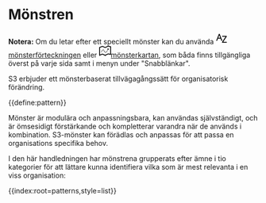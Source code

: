 # Mönstren

<only presets="jekyll">
<div class="homepage-box hp-box-green">
<p><strong>Notera:</strong> Om du letar efter ett speciellt mönster kan du använda <a href="pattern-index.html" ><img src="img/a-z.png"/>mönsterförteckningen</a> eller <a href="map.html" ><img src="img/map.png"/>mönsterkartan</a>, som båda finns tillgängliga överst på varje sida samt i menyn under "Snabblänkar".</p>
</div>
</only>

S3 erbjuder ett mönsterbaserat tillvägagångssätt för organisatorisk förändring.

{{define:pattern}}

Mönster är modulära och anpassningsbara, kan användas självständigt, och är ömsesidigt förstärkande och kompletterar varandra när de används i kombination. S3-mönster kan förädlas och anpassas för att passa en organisations specifika behov.

I den här handledningen har mönstrena grupperats efter ämne i tio kategorier för att lättare kunna identifiera vilka som är mest relevanta i en viss organisation:

{{index:root=patterns,style=list}}
